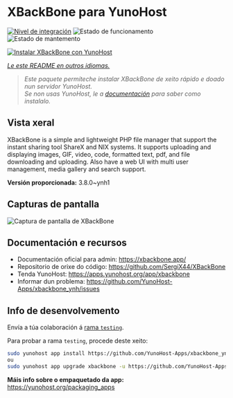 <!--
NOTA: Este README foi creado automáticamente por <https://github.com/YunoHost/apps/tree/master/tools/readme_generator>
NON debe editarse manualmente.
-->

# XBackBone para YunoHost

[![Nivel de integración](https://apps.yunohost.org/badge/integration/xbackbone)](https://ci-apps.yunohost.org/ci/apps/xbackbone/)
![Estado de funcionamento](https://apps.yunohost.org/badge/state/xbackbone)
![Estado de mantemento](https://apps.yunohost.org/badge/maintained/xbackbone)

[![Instalar XBackBone con YunoHost](https://install-app.yunohost.org/install-with-yunohost.svg)](https://install-app.yunohost.org/?app=xbackbone)

*[Le este README en outros idiomas.](./ALL_README.md)*

> *Este paquete permíteche instalar XBackBone de xeito rápido e doado nun servidor YunoHost.*  
> *Se non usas YunoHost, le a [documentación](https://yunohost.org/install) para saber como instalalo.*

## Vista xeral

XBackBone is a simple and lightweight PHP file manager that support the instant sharing tool ShareX and NIX systems. It supports uploading and displaying images, GIF, video, code, formatted text, pdf, and file downloading and uploading. Also have a web UI with multi user management, media gallery and search support.


**Versión proporcionada:** 3.8.0~ynh1

## Capturas de pantalla

![Captura de pantalla de XBackBone](./doc/screenshots/screenshot.png)

## Documentación e recursos

- Documentación oficial para admin: <https://xbackbone.app/>
- Repositorio de orixe do código: <https://github.com/SergiX44/XBackBone>
- Tenda YunoHost: <https://apps.yunohost.org/app/xbackbone>
- Informar dun problema: <https://github.com/YunoHost-Apps/xbackbone_ynh/issues>

## Info de desenvolvemento

Envía a túa colaboración á [rama `testing`](https://github.com/YunoHost-Apps/xbackbone_ynh/tree/testing).

Para probar a rama `testing`, procede deste xeito:

```bash
sudo yunohost app install https://github.com/YunoHost-Apps/xbackbone_ynh/tree/testing --debug
ou
sudo yunohost app upgrade xbackbone -u https://github.com/YunoHost-Apps/xbackbone_ynh/tree/testing --debug
```

**Máis info sobre o empaquetado da app:** <https://yunohost.org/packaging_apps>
